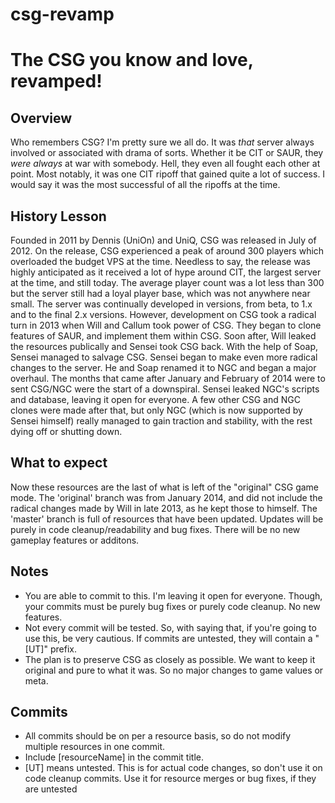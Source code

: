 # csg-revamp
# The CSG you know and love, revamped!

## Overview
Who remembers CSG? I'm pretty sure we all do. It was *that* server always involved or associated with drama of sorts. Whether it be CIT or SAUR, they *were always* at war with somebody. Hell, they even all fought each other at point. Most notably, it was one CIT ripoff that gained quite a lot of success. I would say it was the most successful of all the ripoffs at the time.

## History Lesson
Founded in 2011 by Dennis (UniOn) and UniQ, CSG was released in July of 2012. On the release, CSG experienced a peak of around 300 players which overloaded the budget VPS at the time. Needless to say, the release was highly anticipated as it received a lot of hype around CIT, the largest server at the time, and still today.
The average player count was a lot less than 300 but the server still had a loyal player base, which was not anywhere near small. The server was continually developed in versions, from beta, to 1.x and to the final 2.x versions. However, development on CSG took a radical turn in 2013 when Will and Callum took power of CSG. They began to clone features of SAUR, and implement them within CSG. Soon after, Will leaked the resources publically and Sensei took CSG back. With the help of Soap, Sensei managed to salvage CSG.
Sensei began to make even more radical changes to the server. He and Soap renamed it to NGC and began a major overhaul. The months that came after January and February of 2014 were to sent CSG/NGC were the start of a downspiral. Sensei leaked NGC's scripts and database, leaving it open for everyone. A few other CSG and NGC clones were made after that, but only NGC (which is now supported by Sensei himself) really managed to gain traction and stability, with the rest dying off or shutting down.

## What to expect
Now these resources are the last of what is left of the "original" CSG game mode. The 'original' branch was from January 2014, and did not include the radical changes made by Will in late 2013, as he kept those to himself. The 'master' branch is full of resources that have been updated. Updates will be purely in code cleanup/readability and bug fixes. There will be no new gameplay features or additons.

## Notes
- You are able to commit to this. I'm leaving it open for everyone. Though, your commits must be purely bug fixes or purely code cleanup. No new features.
- Not every commit will be tested. So, with saying that, if you're going to use this, be very cautious. If commits are untested, they will contain a "[UT]" prefix.
- The plan is to preserve CSG as closely as possible. We want to keep it original and pure to what it was. So no major changes to game values or meta.

## Commits
- All commits should be on per a resource basis, so do not modify multiple resources in one commit.
- Include [resourceName] in the commit title.
- [UT] means untested. This is for actual code changes, so don't use it on code cleanup commits. Use it for resource merges or bug fixes, if they are untested
